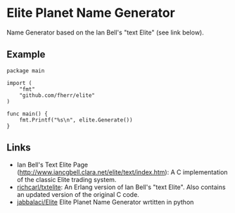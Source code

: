 Elite Planet Name Generator
===========================

Name Generator based on the Ian Bell's "text Elite" (see link below).



Example
-----

```
package main

import (
	"fmt"
	"github.com/fherr/elite"
)

func main() {
	fmt.Printf("%s\n", elite.Generate())
}
```

Links
-----

* Ian Bell's Text Elite Page (<http://www.iancgbell.clara.net/elite/text/index.htm>): A C implementation of the classic Elite trading system.
* [richcarl/txtelite](https://github.com/richcarl/txtelite): An Erlang version of Ian Bell's "text Elite". Also contains an updated version of the original C code.
* [jabbalaci/Elite](https://github.com/jabbalaci/Elite/blob/master/pyplanets.py) Elite Planet Name Generator wrtitten in python 
